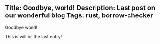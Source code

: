 Title: Goodbye, world!
Description: Last post on our wonderful blog
Tags: rust, borrow-checker
---
Goodbye world!

This is will be the last entry!
